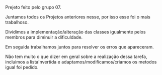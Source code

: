Prejeto feito pelo grupo 07.

Juntamos todos os Projetos anteriores nesse, por isso esse foi o mais trabalhoso.

Dividimos a implementação/alteração das classes igualmente pelos membros para diminuir a dificuldade.

Em seguida trabalhamos juntos para resolver os erros que apareceram.

Não tem muito o que dizer em geral sobre a realização dessa tarefa, incluimos a listaInvertida e adaptamos/modificamos/criamos os metodos igual foi pedido.